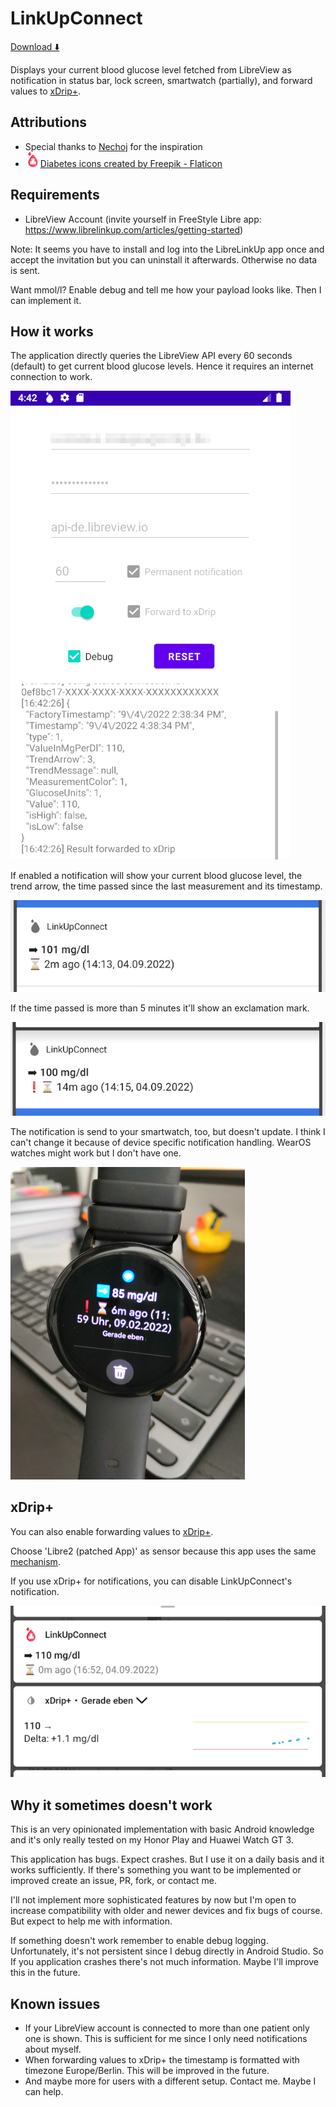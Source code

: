 # LinkUpConnect

[Download ⬇️](https://github.com/cmtjk/LinkUpConnect/releases)

Displays your current blood glucose level fetched from LibreView as notification in status bar, lock screen, smartwatch (partially), and forward values to [xDrip+](https://jamorham.github.io/#xdrip-plus).

## Attributions
- Special thanks to [Nechoj](https://insulinclub.de/core/index.php?user/46518-nechoj/) for the inspiration
- ![](img/blood_sugar_icon.png)[Diabetes icons created by Freepik - Flaticon](https://www.flaticon.com/free-icons/diabetes "diabetes icons")

## Requirements
- LibreView Account (invite yourself in FreeStyle Libre app: https://www.librelinkup.com/articles/getting-started)

Note: It seems you have to install and log into the LibreLinkUp app once and accept the invitation but you can uninstall it afterwards. Otherwise no data is sent.

Want mmol/l? Enable debug and tell me how your payload looks like. Then I can implement it.

## How it works
The application directly queries the LibreView API every 60 seconds (default) to get current blood glucose levels. Hence it requires an internet connection to work.

![](img/layout_view.png)

If enabled a notification will show your current blood glucose level, the trend arrow, the time passed since the last measurement and its timestamp.

![](img/notification_android9.png)

If the time passed is more than 5 minutes it'll show an exclamation mark.

![](img/notification_outdated_android9.png)

The notification is send to your smartwatch, too, but doesn't update. I think I can't change it because of device specific notification handling. WearOS watches might work but I don't have one.

![](img/huaweiwatchgt3.jpg)


## xDrip+
You can also enable forwarding values to [xDrip+](https://jamorham.github.io/#xdrip-plus).

Choose 'Libre2 (patched App)' as sensor because this app uses the same [mechanism](https://github.com/NightscoutFoundation/xDrip/blob/master/app/src/main/java/com/eveningoutpost/dexdrip/LibreReceiver.java#L45).

If you use xDrip+ for notifications, you can disable LinkUpConnect's notification.

![](img/notification_and_xdrip.png)

## Why it sometimes doesn't work
This is an very opinionated implementation with basic Android knowledge and it's only really tested on my Honor Play and Huawei Watch GT 3.

This application has bugs. Expect crashes. But I use it on a daily basis and it works sufficiently. If there's something you want to be implemented or improved create an issue, PR, fork, or contact me.

I'll not implement more sophisticated features by now but I'm open to increase compatibility with older and newer devices and fix bugs of course. But expect to help me with information.

If something doesn't work remember to enable debug logging. Unfortunately, it's not persistent since I debug directly in Android Studio. So If you application crashes there's not much information. Maybe I'll improve this in the future.


## Known issues
- If your LibreView account is connected to more than one patient only one is shown. This is sufficient for me since I only need notifications about myself.
- When forwarding values to xDrip+ the timestamp is formatted with timezone Europe/Berlin. This will be improved in the future.
- And maybe more for users with a different setup. Contact me. Maybe I can help.